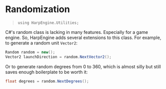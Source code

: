 # Randomization
> `using HarpEngine.Utilities;`

C#'s random class is lacking in many features. Especially for a game engine. So, HarpEngine adds several extensions to this class. For example, to generate a random unit `Vector2`:

```csharp
Random random = new();
Vector2 launchDirection = random.NextVector2();
```

Or to generate random degrees from 0 to 360, which is almost silly but still saves enough boilerplate to be worth it:

```csharp
float degrees = random.NextDegrees();
```